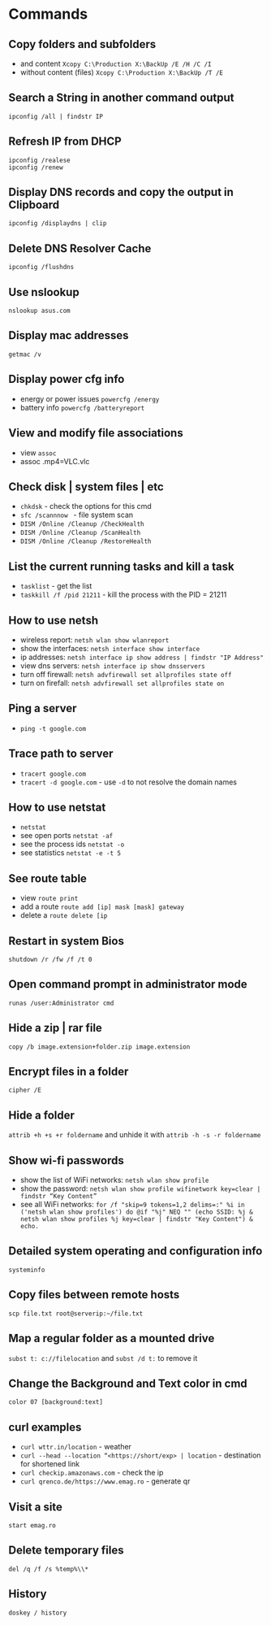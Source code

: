 # Commands

## Copy folders and subfolders
* and content `Xcopy C:\Production X:\BackUp /E /H /C /I`
* without content (files) `Xcopy C:\Production X:\BackUp /T /E`

## Search a String in another command output
```shell
ipconfig /all | findstr IP
```

## Refresh IP from DHCP 
```shell
ipconfig /realese
ipconfig /renew
```

## Display DNS records and copy the output in Clipboard
```shell
ipconfig /displaydns | clip
```

## Delete DNS Resolver Cache
```shell
ipconfig /flushdns
```

## Use nslookup
```shell
nslookup asus.com
```

## Display mac addresses
```shell
getmac /v
```

## Display power cfg info
- energy or power issues `powercfg /energy`
-  battery info `powercfg /batteryreport`

## View and modify file associations
- view `assoc`
- assoc .mp4=VLC.vlc

## Check disk | system files | etc
- `chkdsk` - check the options for this cmd
- `sfc /scannnow ` - file system scan
- `DISM /Online /Cleanup /CheckHealth`
- `DISM /Online /Cleanup /ScanHealth`
- `DISM /Online /Cleanup /RestoreHealth`

## List the current running tasks and kill a task
- `tasklist` - get the list
- `taskkill /f /pid 21211` - kill the process with the PID = 21211

## How to use netsh
- wireless report: `netsh wlan show wlanreport`
- show the interfaces: `netsh interface show interface`
- ip addresses: `netsh interface ip show address | findstr "IP Address"`
- view dns servers: `netsh interface ip show dnsservers`
- turn off firewall: `netsh advfirewall set allprofiles state off`
- turn on firefall: `netsh advfirewall set allprofiles state on`

## Ping a server
- `ping -t google.com` 

## Trace path to server
- `tracert google.com` 
- `tracert -d google.com` - use `-d` to not resolve the domain names

## How to use netstat
- `netstat`
- see open ports `netstat -af`
- see the process ids `netstat -o`
- see statistics `netstat -e -t 5`

## See route table
- view `route print`
- add a route `route add [ip] mask [mask] gateway`
- delete a `route delete [ip`

## Restart in system Bios 
`shutdown /r /fw /f /t 0`

## Open command prompt in administrator mode
`runas /user:Administrator cmd`

## Hide a zip | rar file
`copy /b image.extension+folder.zip image.extension`

## Encrypt files in a folder
`cipher /E`

## Hide a folder
`attrib +h +s +r foldername` and unhide it with `attrib -h -s -r foldername`

## Show wi-fi passwords
- show the list of WiFi networks: `netsh wlan show profile`
- show the password: `netsh wlan show profile wifinetwork key=clear | findstr “Key Content”`
- see all WiFi networks: `for /f "skip=9 tokens=1,2 delims=:" %i in ('netsh wlan show profiles') do @if "%j" NEQ "" (echo SSID: %j & netsh wlan show profiles %j key=clear | findstr "Key Content") & echo.`

## Detailed system operating and configuration info
`systeminfo`

## Copy files between remote hosts
`scp file.txt root@serverip:~/file.txt`

## Map a regular folder as a mounted drive
`subst t: c://filelocation` and `subst /d t:` to remove it

## Change the Background and Text color in cmd
`color 07 [background:text]`

## curl examples
- `curl wttr.in/location` - weather
- `curl --head --location “<https://short/exp> | location` - destination for shortened link
- `curl checkip.amazonaws.com` - check the ip
- `curl qrenco.de/https://www.emag.ro` - generate qr

## Visit a site 
`start emag.ro`

## Delete temporary files
`del /q /f /s %temp%\\*`

## History 
`doskey / history`

